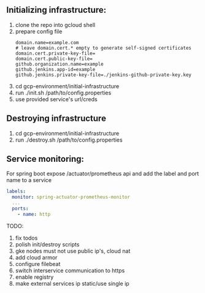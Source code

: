 <h2>Initializing infrastructure:</h2>

1. clone the repo into gcloud shell
2. prepare config file
    ```properties
    domain.name=example.com
    # leave domain.cert.* empty to generate self-signed certificates
    domain.cert.private-key-file=
    domain.cert.public-key-file=
    github.organization.name=example
    github.jenkins.app-id=example
    github.jenkins.private-key-file=./jenkins-github-private-key.key
    ```
3. cd gcp-environment/initial-infrastructure
4. run ./init.sh /path/to/config.properties
5. use provided service's url/creds

<h2>Destroying infrastructure</h2>

1. cd gcp-environment/initial-infrastructure
2. run ./destroy.sh /path/to/config.properties

<h2>Service monitoring:</h2>

For spring boot expose /actuator/prometheus api and add the label and port name to a service

```yaml
labels:
  monitor: spring-actuator-prometheus-monitor
  ...
  ports:
    - name: http
```

TODO:

1. fix todos
3. polish init/destroy scripts
4. gke nodes must not use public ip's, cloud nat
5. add cloud armor
6. configure filebeat
7. switch interservice communication to https
8. enable registry
9. make external services ip static/use single ip